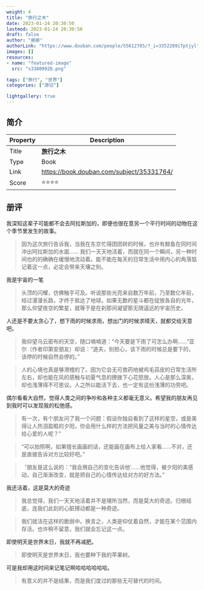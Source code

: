 ```yaml
---
weight: 4
title: "旅行之木"
date: 2023-01-24 20:30:50
lastmod: 2023-01-24 20:30:50
draft: false
author: "册册"
authorLink: "https://www.douban.com/people/55612785/?_i=3352289iTptjyl"
images: []
resources:
- name: "featured-image"
  src: "s33809928.png"

tags: ["旅行", "世界"]
categories: ["游记"]

lightgallery: true
---
```


## 简介

| Property | Description                               |
|----------|-------------------------------------------|
| Title    | **旅行之木**                                  |
| Type     | Book                                      |
| Link     | https://book.douban.com/subject/35331764/ |
| Score    | :star::star::star::star:                  |


## 册评

我深知这辈子可能都不会去阿拉斯加的，即便也很在意另一个平行时间的动物在这个季节里发生的故事。

> 因为这次旅行告诉我，当我在东京忙得团团转的时候，也许有鲸鱼在同时间冲出阿拉斯加的水面...... 我们一天天地活着，而就在同一个瞬间，另一种时间也的的确确在缓慢地流动着。能不能在每天的日常生活中用内心的角落惦记着这一点，必定会带来天壤之别。

我是宇宙的一笔

> 头顶的闪耀，仿佛触手可及。听说那些光亮来自数万年前，乃至数亿年前，经过漫漫长路，才终于抵达了地球。如果无数的星斗都在绽放各自的光年，那么仰望夜空的繁星，就等于是在刹那间凝望那无限遥远的宇宙历史。

人还是不要太贪心了，想下雨的时候求雨，想出门的时候求晴天，就都交给天意吧。

> 我仰望乌云密布的天空，随口喃喃道：“今天要是下雨了可怎么办啊……”亚尔（作者印第安朋友）却说：“道夫，别担心，该下雨的时候总是要下的，该停的时候自然会停的。”

> 人的心境也真是够滑稽的了。因为它会无可救药地被鸡毛蒜皮的日常生活所左右，却也能在风的感触与初夏气息的撩拨下心花怒放。人心是那么深奥，却也浅薄得不可思议。人之所以能活下去，也一定有这份浅薄的功劳吧。

偶尔看看大自然，觉得人类之间的争吵和各种主义都毫无意义。希望我的朋友再见到我时可以发现我的松弛感。

> 有一次，有个朋友问了我一个问题：假设你独自看到了这样的星空，或是美得让人热泪盈眶的夕阳，你会用什么样的方法把风量之美与当时的心情传达给心爱的人呢？”

> “可以拍照啊，如果擅长画画的话，还能画在画布上给人家看……不对，还是直接告诉对方比较㚥吧。”

> 〝朋友是这么说的：“我会用自己的变化告诉他’……他觉得，被夕阳的美感动，自己渐渐改变，就是把自己的心情传达给对方的好方法。”

我还活着，这是莫大的奇迹

> 我总觉得，我们一天天地活着并不是理所当然，而是莫大的奇迹。归根结底，连我们此刻的心脏搏动都是一种奇迹。

> 我们就活在这样的脆弱中。换言之，人类是仰仗着自然，才能在某个范围内存活。也许稍不留意，我们就会忘记这一点。

即使明天是世界末日，我就不再减肥。

> 即使明天是世界末日，我也要种下我的苹果树。

可是我却用这时间来记笔记啊哈哈哈哈哈哈。

> 有意义的并不是结果，而是我们度过的那些无可替代的时间。